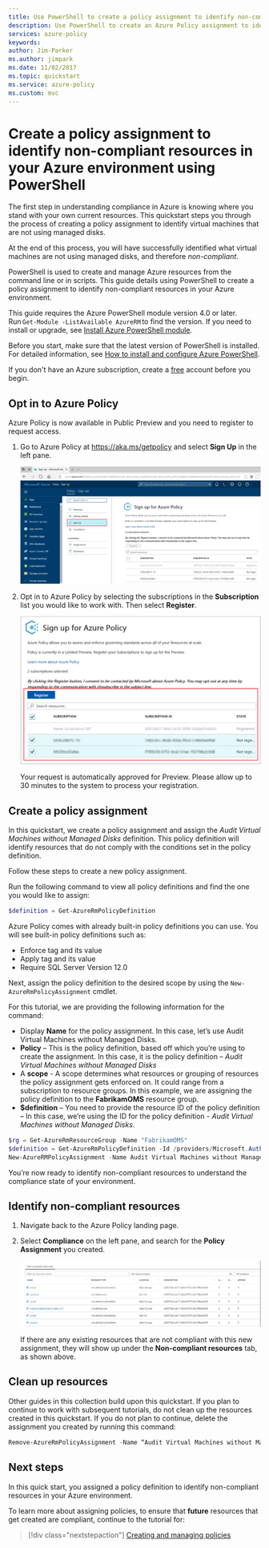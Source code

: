 ```yaml
---
title: Use PowerShell to create a policy assignment to identify non-compliant resources in your Azure environment | Microsoft Docs
description: Use PowerShell to create an Azure Policy assignment to identify non-compliant resources.
services: azure-policy
keywords:
author: Jim-Parker
ms.author: jimpark
ms.date: 11/02/2017
ms.topic: quickstart
ms.service: azure-policy
ms.custom: mvc
---
```


# Create a policy assignment to identify non-compliant resources in your Azure environment using PowerShell

The first step in understanding compliance in Azure is knowing where you stand with your own current resources. This quickstart steps you through the process of creating a policy assignment to identify virtual machines that are not using managed disks.

At the end of this process, you will have successfully identified what virtual machines are not using managed disks, and therefore *non-compliant*.


PowerShell is used to create and manage Azure resources from the command line or in scripts. This guide details using PowerShell to create a policy assignment to identify non-compliant resources in your Azure environment.

This guide requires the Azure PowerShell module version 4.0 or later. Run ```Get-Module -ListAvailable AzureRM``` to find the version. If you need to install or upgrade, see [Install Azure PowerShell module](/powershell/azure/install-azurerm-ps).

Before you start, make sure that the latest version of PowerShell is installed. For detailed information, see [How to install and configure Azure PowerShell](/powershell/azureps-cmdlets-docs).

If you don't have an Azure subscription, create a [free](https://azure.microsoft.com/free/) account before you begin.

## Opt in to Azure Policy

Azure Policy is now available in Public Preview and you need to register to request access.

1. Go to Azure Policy at https://aka.ms/getpolicy and select **Sign Up** in the left pane.

   ![Search for policy](media/assign-policy-definition/sign-up.png)

2. Opt in to Azure Policy by selecting the subscriptions in the **Subscription** list you would like to work with. Then select **Register**.

   ![Opt in to use Azure Policy](media/assign-policy-definition/preview-opt-in.png)

   Your request is automatically approved for Preview. Please allow up to 30 minutes to the system to process your registration.

## Create a policy assignment

In this quickstart, we create a policy assignment and assign the *Audit Virtual Machines without Managed Disks* definition. This policy definition will identify resources that do not comply with the conditions set in the policy definition.

Follow these steps to create a new policy assignment.

Run the following command to view all policy definitions and find the one you would like to assign:

```powershell
$definition = Get-AzureRmPolicyDefinition
```

Azure Policy comes with already built-in policy definitions you can use. You will see built-in policy definitions such as:

- Enforce tag and its value
- Apply tag and its value
- Require SQL Server Version 12.0

Next, assign the policy definition to the desired scope by using the `New-AzureRmPolicyAssignment` cmdlet.

For this tutorial, we are providing the following information for the command:
- Display **Name** for the policy assignment. In this case, let’s use Audit Virtual Machines without Managed Disks.
- **Policy** – This is the policy definition, based off which you’re using to create the assignment. In this case, it is the policy definition – *Audit Virtual Machines without Managed Disks*
- A **scope** - A scope determines what resources or grouping of resources the policy assignment gets enforced on. It could range from a subscription to resource groups. In this example, we are assigning the policy definition to the **FabrikamOMS** resource group.
- **$definition** – You need to provide the resource ID of the policy definition – In this case, we’re using the ID for the policy definition - *Audit Virtual Machines without Managed Disks*.

```powershell
$rg = Get-AzureRmResourceGroup -Name "FabrikamOMS"
$definition = Get-AzureRmPolicyDefinition -Id /providers/Microsoft.Authorization/policyDefinitions/e5662a6-4747-49cd-b67b-bf8b01975c4c
New-AzureRMPolicyAssignment -Name Audit Virtual Machines without Managed Disks Assignment -Scope $rg.ResourceId -PolicyDefinition $definition
```

You’re now ready to identify non-compliant resources to understand the compliance state of your environment.

## Identify non-compliant resources

1. Navigate back to the Azure Policy landing page.
2. Select **Compliance** on the left pane, and search for the **Policy Assignment** you created.

   ![Policy compliance](media/assign-policy-definition/policy-compliance.png)

   If there are any existing resources that are not compliant with this new assignment, they will show up under the **Non-compliant resources** tab, as shown above.

## Clean up resources

Other guides in this collection build upon this quickstart. If you plan to continue to work with subsequent tutorials, do not clean up the resources created in this quickstart. If you do not plan to continue, delete the assignment you created by running this command:

```powershell
Remove-AzureRmPolicyAssignment -Name “Audit Virtual Machines without Managed Disks Assignment” -Scope /subscriptions/ bc75htn-a0fhsi-349b-56gh-4fghti-f84852/resourceGroups/FabrikamOMS
```

## Next steps

In this quick start, you assigned a policy definition to identify non-compliant resources in your Azure environment.

To learn more about assigning policies, to ensure that **future** resources that get created are compliant, continue to the tutorial for:

> [!div class="nextstepaction"]
> [Creating and managing policies](./create-manage-policy.md)
